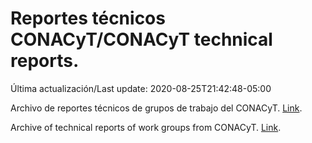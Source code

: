 # Reportes técnicos CONACyT/CONACyT technical reports.

Última actualización/Last update: 2020-08-25T21:42:48-05:00

Archivo de reportes técnicos de grupos de trabajo del CONACyT. [Link](https://coronavirus.conacyt.mx/productos/index.html).

Archive of technical reports of work groups from CONACyT. [Link](https://coronavirus.conacyt.mx/productos/index.html).
